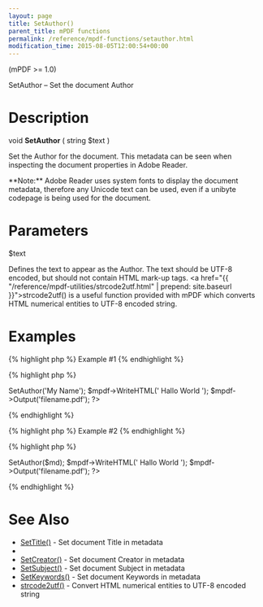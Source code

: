 ```yaml
---
layout: page
title: SetAuthor()
parent_title: mPDF functions
permalink: /reference/mpdf-functions/setauthor.html
modification_time: 2015-08-05T12:00:54+00:00
---
```


(mPDF >= 1.0)

SetAuthor – Set the document Author

# Description

void **SetAuthor** ( string <span class="parameter">$text</span> )

Set the Author for the document. This metadata can be seen when inspecting the document properties in Adobe Reader.

<div class="alert alert-info" role="alert">**Note:** Adobe Reader uses system fonts to display the document metadata, therefore any Unicode text can be used, even if a unibyte codepage is being used for the document.</div>

# Parameters

<span class="parameter">$text</span>

Defines the text to appear as the Author. The text should be UTF-8 encoded, but should not contain HTML mark-up tags. <a href="{{ "/reference/mpdf-utilities/strcode2utf.html" | prepend: site.baseurl }}">strcode2utf()</a> is a useful function provided with mPDF which converts HTML numerical entities to UTF-8 encoded string.

# Examples

{% highlight php %}
Example #1
{% endhighlight %}

{% highlight php %}
<?php

$mpdf = new mPDF();

$mpdf->SetAuthor('My Name');

$mpdf->WriteHTML('
Hallo World
');

$mpdf->Output('filename.pdf');

?>
{% endhighlight %}

{% highlight php %}
Example #2
{% endhighlight %}

{% highlight php %}
<?php

// htmltoolkit contains a function strcode2utf() to convert htmlentities to UTF-8 encoded text$mpdf = new mPDF();

$md = strcode2utf("&amp;#1575;&amp;#1610;&amp;#1604;&amp;#1575;&amp;#1578; &amp;#1601;&amp;#1610;&amp;#1605;&amp;#1575; &amp;#1575;&amp;#1610;&amp;#1604;&amp;#1575;&amp;#1578; &amp;#1601;&amp;#1610;&amp;#1605;&amp;#1575;");

$mpdf->SetAuthor($md);

$mpdf->WriteHTML('
Hallo World
');

$mpdf->Output('filename.pdf');

?>
{% endhighlight %}

# See Also

<ul>
<li class="manual_boxlist"><a href="{{ "/reference/mpdf-functions/settitle.html" | prepend: site.baseurl }}">SetTitle()</a> - Set document Title in metadata</li>
<li class="manual_boxlist"><a href="{{ "/reference/mpdf-functions/setauthor.html" | prepend: site.baseurl }}"></a></li>
<li class="manual_boxlist"><a href="{{ "/reference/mpdf-functions/setcreator.html" | prepend: site.baseurl }}">SetCreator()</a> - Set document Creator in metadata</li>
<li class="manual_boxlist"><a href="{{ "/reference/mpdf-functions/setsubject.html" | prepend: site.baseurl }}">SetSubject()</a> - Set document Subject in metadata</li>
<li class="manual_boxlist"><a href="{{ "/reference/mpdf-functions/setkeywords.html" | prepend: site.baseurl }}">SetKeywords()</a> - Set document Keywords in metadata</li>
<li class="manual_boxlist"><a href="{{ "/reference/mpdf-utilities/strcode2utf.html" | prepend: site.baseurl }}">strcode2utf()</a> - Convert HTML numerical entities to UTF-8 encoded string</li>
</ul>

